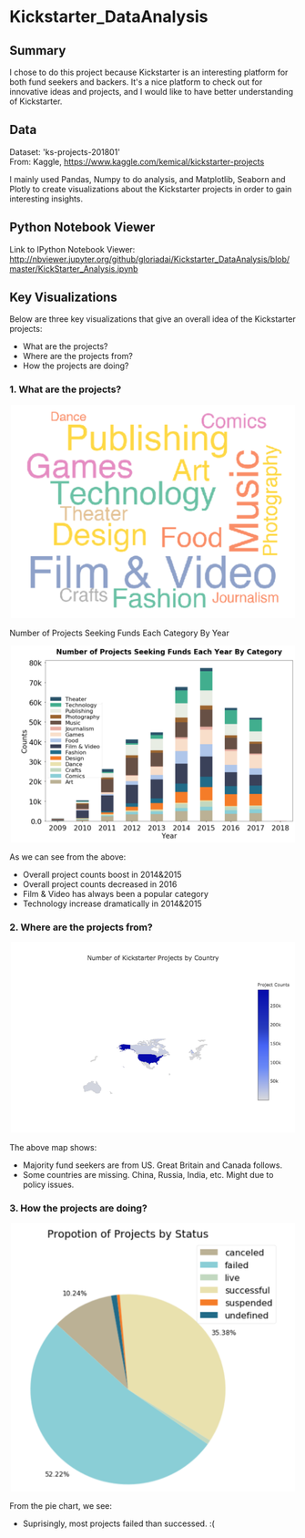 # Kickstarter_DataAnalysis
## Summary
I chose to do this project because Kickstarter is an interesting platform for both fund seekers and backers. It's a nice platform to check out for innovative ideas and projects, and I would like to have better understanding of Kickstarter.

## Data
Dataset: 'ks-projects-201801'<br>
From: Kaggle, https://www.kaggle.com/kemical/kickstarter-projects

I mainly used Pandas, Numpy to do analysis, and Matplotlib, Seaborn and Plotly to create visualizations about the Kickstarter projects in order to gain interesting insights.

## Python Notebook Viewer
Link to IPython Notebook Viewer: http://nbviewer.jupyter.org/github/gloriadai/Kickstarter_DataAnalysis/blob/master/KickStarter_Analysis.ipynb

## Key Visualizations
Below are three key visualizations that give an overall idea of the Kickstarter projects: 
  - What are the projects?
  - Where are the projects from? 
  - How the projects are doing?

### 1. What are the projects?
<p align="center">
  <img src="Visualization_Images/3.%20Wordcloud%20-%20percentage.png" width="500"></div>
</p>

Number of Projects Seeking Funds Each Category By Year
<p align="center">
  <img src="Visualization_Images/2.%20Number%20of%20Projects%20Seeking%20Funds%20Each%20Category%20By%20Year.png" width="500"></div>
</p>


As we can see from the above:
  - Overall project counts boost in 2014&2015
  - Overall project counts decreased in 2016
  - Film & Video has always been a popular category
  - Technology increase dramatically in 2014&2015

### 2. Where are the projects from?
<p align="center">
  <img src="Visualization_Images/5.%20Map%20-%20Partial.png" width="500"></div>
</p>

The above map shows:
  - Majority fund seekers are from US. Great Britain and Canada follows.
  - Some countries are missing. China, Russia, India, etc. Might due to policy issues.

### 3. How the projects are doing?
<p align="center">
  <img src="Visualization_Images/6.%20Propotion%20of%20Projects%20by%20Status.png" width="500"></div>
</p>

From the pie chart, we see:
  - Suprisingly, most projects failed than successed. :(
